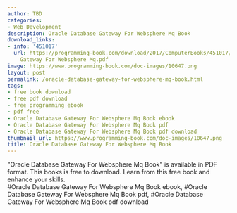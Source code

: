```yaml
---
author: TBD
categories:
- Web Development
description: Oracle Database Gateway For Websphere Mq Book
download_links:
- info: '451017'
  url: https://programming-book.com/download/2017/ComputerBooks/451017/Oracle Database
    Gateway For Websphere Mq.pdf
image: https://www.programming-book.com/doc-images/10647.png
layout: post
permalink: /oracle-database-gateway-for-websphere-mq-book.html
tags:
- free book download
- free pdf download
- free programming ebook
- pdf free
- Oracle Database Gateway For Websphere Mq Book ebook
- Oracle Database Gateway For Websphere Mq Book pdf
- Oracle Database Gateway For Websphere Mq Book pdf download
thumbnail_url: https://www.programming-book.com/doc-images/10647.png
title: Oracle Database Gateway For Websphere Mq Book
---
```


 
<div class="item-desc text-justify">
  "Oracle Database Gateway For Websphere Mq Book" is available in PDF format. This books is free to download. Learn from this free book and enhance your skills.
  <br>
  #Oracle Database Gateway For Websphere Mq Book ebook, #Oracle Database Gateway For Websphere Mq Book pdf, #Oracle Database Gateway For Websphere Mq Book pdf download
</div>